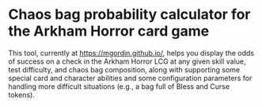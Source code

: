 # Chaos bag probability calculator for the Arkham Horror card game

This tool, currently at https://mgordin.github.io/, helps you display the odds of success on a check in the Arkham Horror LCG at any given skill value, test difficulty, and chaos bag composition, along with supporting some special card and character abilities and some configuration parameters for handling more difficult situations (e.g., a bag full of Bless and Curse tokens).

